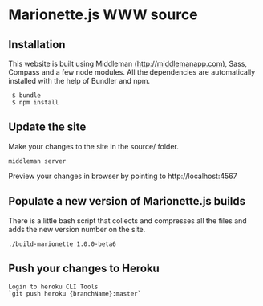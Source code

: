 Marionette.js WWW source
=============


Installation
-----------

This website is built using Middleman (http://middlemanapp.com), Sass, Compass and a few node modules. All the dependencies are automatically installed with the help of Bundler and npm.

     $ bundle
     $ npm install

Update the site
-----

Make your changes to the site in the source/ folder.

    middleman server

Preview your changes in browser by pointing to http://localhost:4567


Populate a new version of Marionette.js builds
-----

There is a little bash script that collects and compresses all the files and adds the new version number on the site.

    ./build-marionette 1.0.0-beta6


Push your changes to Heroku
-----

    Login to heroku CLI Tools
    `git push heroku {branchName}:master`
